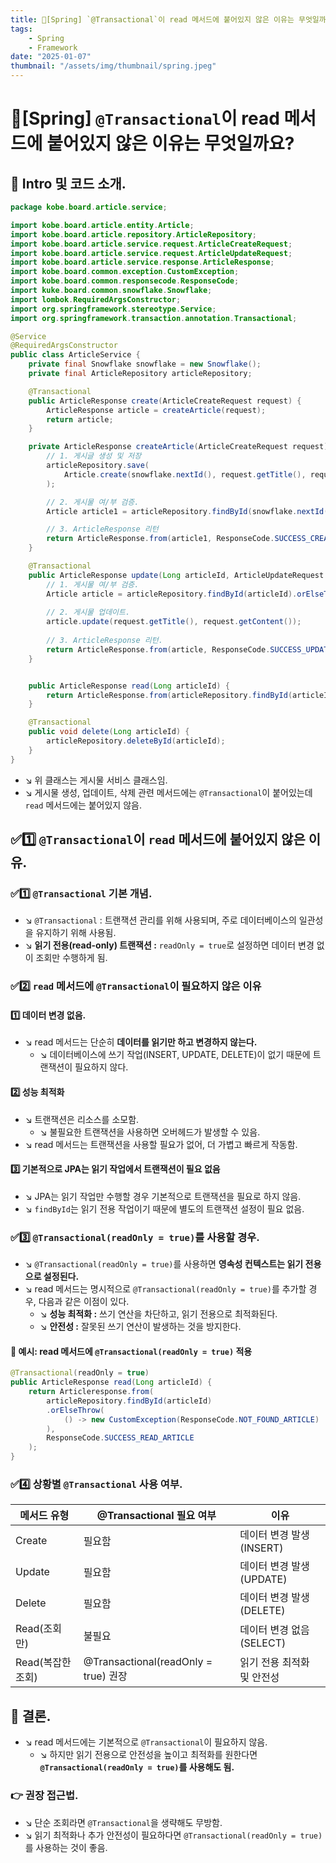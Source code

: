 ```yaml
---
title: 🍃[Spring] `@Transactional`이 read 메서드에 붙어있지 않은 이유는 무엇일까요?
tags:
    - Spring
    - Framework
date: "2025-01-07"
thumbnail: "/assets/img/thumbnail/spring.jpeg"
---
```


# 🍃[Spring] `@Transactional`이 read 메서드에 붙어있지 않은 이유는 무엇일까요?
## 📌 Intro 및 코드 소개.
```java
package kobe.board.article.service;

import kobe.board.article.entity.Article;
import kobe.board.article.repository.ArticleRepository;
import kobe.board.article.service.request.ArticleCreateRequest;
import kobe.board.article.service.request.ArticleUpdateRequest;
import kobe.board.article.service.response.ArticleResponse;
import kobe.board.common.exception.CustomException;
import kobe.board.common.responsecode.ResponseCode;
import kuke.board.common.snowflake.Snowflake;
import lombok.RequiredArgsConstructor;
import org.springframework.stereotype.Service;
import org.springframework.transaction.annotation.Transactional;

@Service
@RequiredArgsConstructor
public class ArticleService {
	private final Snowflake snowflake = new Snowflake();
	private final ArticleRepository articleRepository;

	@Transactional
	public ArticleResponse create(ArticleCreateRequest request) {
		ArticleResponse article = createArticle(request);
		return article;
	}

	private ArticleResponse createArticle(ArticleCreateRequest request) {
		// 1. 게시글 생성 및 저장
		articleRepository.save(
			Article.create(snowflake.nextId(), request.getTitle(), request.getContent(), request.getBoardId(), request.getWriterId())
		);

		// 2. 게시물 여/부 검증.
		Article article1 = articleRepository.findById(snowflake.nextId()).orElseThrow(() -> new CustomException(ResponseCode.NOT_FOUND_ARTICLE));

		// 3. ArticleResponse 리턴
		return ArticleResponse.from(article1, ResponseCode.SUCCESS_CREATE_ARTICLE);
	}

	@Transactional
	public ArticleResponse update(Long articleId, ArticleUpdateRequest request) {
		// 1. 게시물 여/부 검증.
		Article article = articleRepository.findById(articleId).orElseThrow(() -> new CustomException(ResponseCode.NOT_FOUND_ARTICLE));
		
		// 2. 게시물 업데이트.
		article.update(request.getTitle(), request.getContent());
		
		// 3. ArticleResponse 리턴.
		return ArticleResponse.from(article, ResponseCode.SUCCESS_UPDATE_ARTICLE);
	}


	public ArticleResponse read(Long articleId) {
		return ArticleResponse.from(articleRepository.findById(articleId).orElseThrow(), ResponseCode.SUCCESS_READ_ARTICLE);
	}

	@Transactional
	public void delete(Long articleId) {
		articleRepository.deleteById(articleId);
	}
}
```

- ↘︎ 위 클래스는 게시물 서비스 클래스임.
- ↘︎ 게시물 생성, 업데이트, 삭제 관련 메서드에는 `@Transactional`이 붙어있는데 `read` 메서드에는 붙어있지 않음.

## ✅1️⃣ `@Transactional`이 `read` 메서드에 붙어있지 않은 이유.
### ✅1️⃣ `@Transactional` 기본 개념.
- ↘︎ `@Transactional` : 트랜잭션 관리를 위해 사용되며, 주로 데이터베이스의 일관성을 유지하기 위해 사용됨.
- ↘︎ **읽기 전용(read-only) 트랜잭션 :** `readOnly = true`로 설정하면 데이터 변경 없이 조회만 수행하게 됨.

### ✅2️⃣ `read` 메서드에 `@Transactional`이 필요하지 않은 이유
#### 1️⃣ 데이터 변경 없음.
- ↘︎ read 메서드는 단순히 **데이터를 읽기만 하고 변경하지 않는다.**
    - ↘︎ 데이터베이스에 쓰기 작업(INSERT, UPDATE, DELETE)이 없기 때문에 트랜잭션이 필요하지 않다.
#### 2️⃣ 성능 최적화
- ↘︎ 트랜잭션은 리소스를 소모함.
    - ↘︎ 불필요한 트랜잭션을 사용하면 오버헤드가 발생할 수 있음.
- ↘︎ read 메서드는 트랜잭션을 사용할 필요가 없어, 더 가볍고 빠르게 작동함.
#### 3️⃣ 기본적으로 JPA는 읽기 작업에서 트랜잭션이 필요 없음
- ↘︎ JPA는 읽기 작업만 수행할 경우 기본적으로 트랜잭션을 필요로 하지 않음.
- ↘︎ `findById`는 읽기 전용 작업이기 때문에 별도의 트랜잭션 설정이 필요 없음.

### ✅3️⃣ `@Transactional(readOnly = true)`를 사용할 경우.
- ↘︎ `@Transactional(readOnly = true)`를 사용하면 **영속성 컨텍스트는 읽기 전용으로 설정된다.**
- ↘︎ read 메서드는 명시적으로 `@Transactional(readOnly = true)`를 추가할 경우, 다음과 같은 이점이 있다.
    - ↘︎ **성능 최적화 :** 쓰기 연산을 차단하고, 읽기 전용으로 최적화된다.
    - ↘︎ **안전성 :** 잘못된 쓰기 연산이 발생하는 것을 방지한다.

#### 🎯 예시: read 메서드에 `@Transactional(readOnly = true)` 적용
```java
@Transactional(readOnly = true)
public ArticleResponse read(Long articleId) {
    return Articleresponse.from(
        articleRepository.findById(articleId)
        .orElseThrow(
            () -> new CustomException(ResponseCode.NOT_FOUND_ARTICLE)
        ),
        ResponseCode.SUCCESS_READ_ARTICLE
    );
}
```

### ✅4️⃣ 상황별 `@Transactional` 사용 여부.

|메서드 유형|@Transactional 필요 여부|이유|
| -------- | -------- | -------- |
|Create|필요함|데이터 변경 발생(INSERT)|
|Update|필요함|데이터 변경 발생(UPDATE)|
|Delete|필요함|데이터 변경 발생(DELETE)|
|Read(조회만)|불필요|데이터 변경 없음(SELECT)|
|Read(복잡한 조회)|@Transactional(readOnly = true) 권장|읽기 전용 최적화 및 안전성|

## 🚀 결론.
- ↘︎ read 메서드에는 기본적으로 `@Transactional`이 필요하지 않음.
    - ↘︎ 하지만 읽기 전용으로 안전성을 높이고 최적화를 원한다면 **`@Transactional(readOnly = true)`를 사용해도 됨.**

### 👉 권장 접근법.
- ↘︎ 단순 조회라면 `@Transactional`을 생략해도 무방함.
- ↘︎ 읽기 최적화나 추가 안전성이 필요하다면 `@Transactional(readOnly = true)`를 사용하는 것이 좋음.
